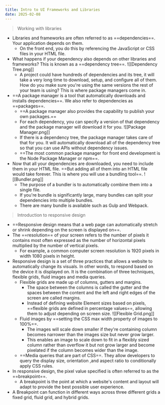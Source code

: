 ```yaml
---
title: Intro to UI Frameworks and Libraries
date: 2025-02-08
---
```

> Working with libraries
- Libraries and frameworks are often referred to as ==dependencies==. Your application depends on them. 
	- On the front end, you do this by referencing the JavaScript or CSS files in your HTML file.
- What happens if your dependency also depends on other libraries and frameworks? This is known as a ==dependency tree==. 
	![[Dependency Tree.png]]
	- A project could have hundreds of dependencies and its tree, it will take a very long time to download, setup, and configure all of them. How do you make sure you're using the same versions the rest of your team is using? This is where package managers come in. 
- ==A package manager is a tool that automatically downloads and installs dependencies==. We also refer to dependencies as ==packages==. 
	- ==A package manager also provides the capability to publish your own packages.==
	- For each dependency, you can specify a version of that dependency and the package manager will download it for you. 
	![[Package Manager.png]]
	- If there is a dependency tree, the package manager takes care of that for you. It will automatically download all of the dependency tree so that you can use APIs without dependency issues. 
	- ==The most common package manager for front end development is the Node Package Manager or npm==.
- Now that all your dependencies are downloaded, you need to include them in your HTML file. ==But adding all of them into an HTML file would take forever. This is where you will use a bundling tool==. 
	![[Bundler.png]]
	- The purpose of a bundler is to automatically combine them into a single file. 
	- If you're bundle is significantly large, many bundles can split your dependencies into multiple bundles.
	- There are many bundle is available such as Gulp and Webpack.

> Introduction to responsive design 
- ==Responsive design means that a web page can automatically stretch or shrink depending on the screen is displayed on==.
- The ==resolution== of your screen refers to the number of pixels it contains most often expressed as the number of horizontal pixels multiplied by the number of vertical pixels. 
	- For example, a common computer screen resolution is 1920 pixels in width 1080 pixels in height.
- Responsive design is a set of three practices that allows a website to automatically change its visuals. In other words, to respond based on the device it is displayed on. It is the combination of three techniques, flexible grids, fluid images and media queries.
	- Flexible grids are made up of columns, gutters and margins. 
		- The space between the columns is called the gutter and the spaces between the content and the left and right edges of the screen are called margins.
		- Instead of defining website Element sizes based on pixels, ==flexible grids are defined in percentage values==, allowing them to adjust depending on screen size.
			![[Flexible Grid.png]]
	- Fluid images by ==setting the CSS max width property of images to 100%==. 
		- The images will scale down smaller if they're containing column becomes narrower than the images size but never grow larger.
		- This enables an image to scale down to fit in a flexibly sized column rather than overflow it but not grow larger and become pixelated if the column becomes wider than the image.
	- ==Media queries that are part of CSS==. They allow developers to query the display size, orientation ,and aspect ratio to conditionally apply CSS rules.
- In responsive design, the pixel value specified is often referred to as the ==breakpoint==.
	- A breakpoint is the point at which a website's content and layout will adapt to provide the best possible user experience.
- A Breakpoint can function in different ways across three different grids a fixed grid, fluid grid, and hybrid grids.